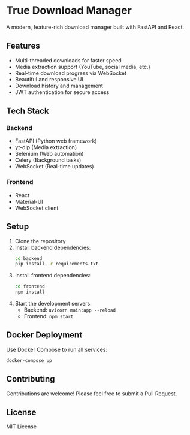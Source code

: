 # True Download Manager

A modern, feature-rich download manager built with FastAPI and React.

## Features

- Multi-threaded downloads for faster speed
- Media extraction support (YouTube, social media, etc.)
- Real-time download progress via WebSocket
- Beautiful and responsive UI
- Download history and management
- JWT authentication for secure access

## Tech Stack

### Backend
- FastAPI (Python web framework)
- yt-dlp (Media extraction)
- Selenium (Web automation)
- Celery (Background tasks)
- WebSocket (Real-time updates)

### Frontend
- React
- Material-UI
- WebSocket client

## Setup

1. Clone the repository
2. Install backend dependencies:
   ```bash
   cd backend
   pip install -r requirements.txt
   ```
3. Install frontend dependencies:
   ```bash
   cd frontend
   npm install
   ```
4. Start the development servers:
   - Backend: `uvicorn main:app --reload`
   - Frontend: `npm start`

## Docker Deployment

Use Docker Compose to run all services:
```bash
docker-compose up
```

## Contributing

Contributions are welcome! Please feel free to submit a Pull Request.

## License

MIT License
